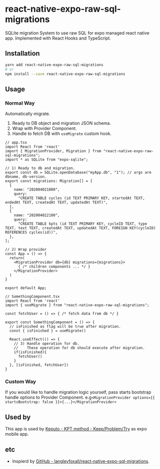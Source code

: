 # react-native-expo-raw-sql-migrations

SQLite migration System to use raw SQL for expo managed react native app.
Implemented with React Hooks and TypeScript.

## Installation

```zsh
yarn add react-native-expo-raw-sql-migrations
# or
npm install --save react-native-expo-raw-sql-migrations
```

## Usage

### Normal Way

Automatically migrate.

1. Ready to DB object and migration JSON schema.
2. Wrap with Provider Component.
3. Handle to fetch DB with `useMigrate` custom hook.

```tsx
// app.tsx
import React from 'react'
import { MigrationProvider, Migration } from "react-native-expo-raw-sql-migrations";
import * as SQLite from "expo-sqlite";

// 1) Ready to db and migration.
export const db = SQLite.openDatabase("myApp.db", "1"); // args are dbname, db-version.
export const migrations: Migration[] = [
  {
    name: "202004021800",
    query:
      "CREATE TABLE cycles (id TEXT PRIMARY KEY, startedAt TEXT, endedAt TEXT, createdAt TEXT, updatedAt TEXT)",
  },
  {
    name: "202004022100",
    query:
      "CREATE TABLE kpts (id TEXT PRIMARY KEY, cycleID TEXT, type TEXT, text TEXT, createdAt TEXT, updatedAt TEXT, FOREIGN KEY(cycleID) REFERENCES cycles(id))",
  },
];

// 2) Wrap provider
const App = () => {
  return(
    <MigrationProvider db={db} migrations={migrations}>
      { /* children components ... */ }
    </MigrationProvider>
  )
}

export default App;
```

```tsx
// SomethingComponent.tsx
import React from 'react'
import { useMigrate } from "react-native-expo-raw-sql-migrations";

const fetchUser = () => { /* fetch data from db */ }

export const SomethingComponent = () => {
  // isFinished as flag will be true after migration.
  const { isFinished } = useMigrate()

  React.useEffect(() => {
    // 3) Handle operation for db.
    //    These operation for db should execute after migration.
    if(isFinished){
      fetchUser()
    }
  }, [isFinished, fetchUser])
}

```


### Custom Way

If you would like to handle migration logic yourself, pass starts bootstrap handle options to Provider Component. e.g`<MigrationProvider options={{ startsBootstrap: false }}>{...}</MigrationProvider>`

## Used by

This app is used by [Keputo - KPT method - Keep/Problem/Try](https://keputo.snamiki1212.com/) as expo mobile app.

## etc

- Inspierd by [GitHub - langleyfoxall/react-native-expo-sql-migrations](https://github.com/langleyfoxall/react-native-expo-sql-migrations).
